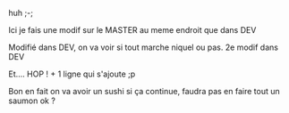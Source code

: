 huh ;-;


Ici je fais une modif sur le MASTER au meme endroit que dans DEV

Modifié dans DEV, on va voir si tout marche niquel ou pas.
2e modif dans DEV

Et.... HOP ! + 1 ligne qui s'ajoute ;p

Bon en fait on va avoir un sushi si ça continue, faudra pas en faire tout un saumon ok ?
